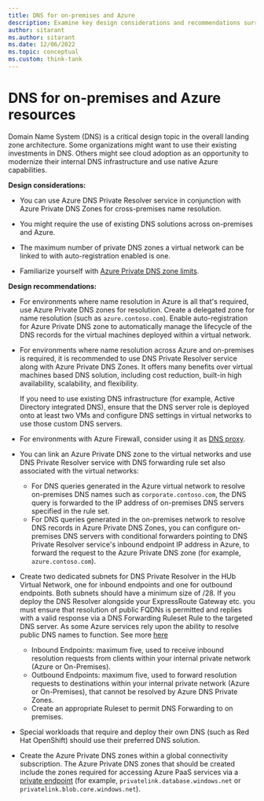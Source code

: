 ```yaml
---
title: DNS for on-premises and Azure
description: Examine key design considerations and recommendations surrounding DNS for on-premises and Microsoft Azure.
author: sitarant
ms.author: sitarant
ms.date: 12/06/2022
ms.topic: conceptual
ms.custom: think-tank
---
```


# DNS for on-premises and Azure resources

Domain Name System (DNS) is a critical design topic in the overall landing zone architecture. Some organizations might want to use their existing investments in DNS. Others might see cloud adoption as an opportunity to modernize their internal DNS infrastructure and use native Azure capabilities.

**Design considerations:**

- You can use Azure DNS Private Resolver service in conjunction with Azure Private DNS Zones for cross-premises name resolution.

- You might require the use of existing DNS solutions across on-premises and Azure.

- The maximum number of private DNS zones a virtual network can be linked to with auto-registration enabled is one.

- Familiarize yourself with [Azure Private DNS zone limits](/azure/azure-resource-manager/management/azure-subscription-service-limits#azure-dns-limits).

**Design recommendations:**

- For environments where name resolution in Azure is all that's required, use Azure Private DNS zones for resolution. Create a delegated zone for name resolution (such as `azure.contoso.com`). Enable auto-registration for Azure Private DNS zone to automatically manage the lifecycle of the DNS records for the virtual machines deployed within a virtual network.

- For environments where name resolution across Azure and on-premises is required, it is recommended to use DNS Private Resolver service along with Azure Private DNS Zones. It offers many benefits over virtual machines based DNS solution, including cost reduction, built-in high availability, scalability, and flexibility.

  If you need to use existing DNS infrastructure (for example, Active Directory integrated DNS), ensure that the DNS server role is deployed onto at least two VMs and configure DNS settings in virtual networks to use those custom DNS servers.
  
-  For environments with Azure Firewall, consider using it as [DNS proxy](/azure/firewall/dns-settings).

- You can link an Azure Private DNS zone to the virtual networks and use DNS Private Resolver service with DNS forwarding rule set also associated with the virtual networks:
  - For DNS queries generated in the Azure virtual network to resolve on-premises DNS names such as `corporate.contoso.com`, the DNS query is forwarded to the IP address of on-premises DNS servers specified in the rule set. 
  - For DNS queries generated in the on-premises network to resolve DNS records in Azure Private DNS Zones, you can configure on-premises DNS servers with conditional forwarders pointing to DNS Private Resolver service's inbound endpoint IP address in Azure, to forward the request to the Azure Private DNS zone (for example, `azure.contoso.com`).

- Create two dedicated subnets for DNS Private Resolver in the HUb Virtual Network, one for inbound endpoints and one for outbound endpoints. Both subnets should have a minimum size of /28. If you deploy the DNS Resolver 
  alongside your ExpressRoute Gateway etc. you must ensure that resolution of public FQDNs is permitted and replies with a valid response via a DNS Forwarding Ruleset Rule to the targeted DNS server. As some Azure services rely upon the ability to resolve public DNS names to function. See more [here](/azure/dns/private-resolver-endpoints-rulesets#rules)
  - Inbound Endpoints: maximum five, used to receive inbound resolution requests from clients within your internal private network (Azure or On-Premises).
  - Outbound Endpoints: maximum five, used to forward resolution requests to destinations within your internal private network (Azure or On-Premises), that cannot be resolved by Azure DNS Private Zones. 
  - Create an appropriate Ruleset to permit DNS Forwarding to on premises.

- Special workloads that require and deploy their own DNS (such as Red Hat OpenShift) should use their preferred DNS solution.

- Create the Azure Private DNS zones within a global connectivity subscription. The Azure Private DNS zones that should be created include the zones required for accessing Azure PaaS services via a [private endpoint](/azure/private-link/private-endpoint-dns#azure-services-dns-zone-configuration) (for example, `privatelink.database.windows.net` or `privatelink.blob.core.windows.net`).

